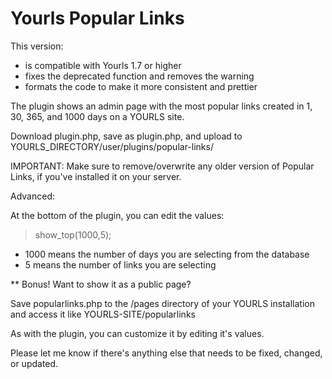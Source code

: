 # Yourls Popular Links

This version:
* is compatible with Yourls 1.7 or higher
* fixes the deprecated function and removes the warning
* formats the code to make it more consistent and prettier

The plugin shows an admin page with the most popular links created in 1, 30, 365, and 1000 days on a YOURLS site.

Download plugin.php, save as plugin.php, and upload to YOURLS_DIRECTORY/user/plugins/popular-links/

IMPORTANT:  Make sure to remove/overwrite any older version of Popular Links, if you've installed it on your server.

Advanced:

At the bottom of the plugin, you can edit the values:

> show_top(1000,5);

* 1000 means the number of days you are selecting from the database
* 5 means the number of links you are selecting

** Bonus! Want to show it as a public page?

Save popularlinks.php to the /pages directory of your YOURLS installation
and access it like YOURLS-SITE/popularlinks

As with the plugin, you can customize it by editing it's values.

Please let me know if there's anything else that needs to be fixed, changed, or updated.
